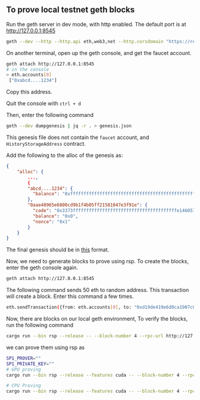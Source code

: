 ## To prove local testnet geth blocks 

Run the geth server in dev mode, with http enabled. The default port is at http://127.0.0.1:8545
```sh
geth --dev --http --http.api eth,web3,net --http.corsdomain "https://remix.ethereum.org/" 
```

On another terminal, open up the geth console, and get the faucet account.
```sh
geth attach http://127.0.0.1:8545
# in the console
> eth.accounts[0]
 ["0xabcd....1234"]
```

Copy this address. 

Quit the console with `ctrl + d`

Then, enter the following command 

```sh
geth --dev dumpgenesis | jq -r . > genesis.json
```

This genesis file does not contain the `faucet` account, and `HistoryStorageAddress` contract.

Add the following to the alloc of the genesis as:
```json
{
	"alloc": {
		...,
		{
	    "abcd....1234": {
	      "balance": "0xfffffffffffffffffffffffffffffffffffffffffffffffffffffffffffffff7"
	    },
	    "0aae40965e6800cd9b1f4b05ff21581047e3f91e": {
	      "code": "0x3373fffffffffffffffffffffffffffffffffffffffe1460575767ffffffffffffffff5f3511605357600143035f3511604b575f35612000014311604b57611fff5f3516545f5260205ff35b5f5f5260205ff35b5f5ffd5b5f35611fff60014303165500",
	      "balance": "0x0",
	      "nonce": "0x1"
	    }
	}
}
```

The final genesis should be in [this](./genesis.example.json) format.

Now, we need to generate blocks to prove using rsp. To create the blocks, enter the geth console again.
```sh
geth attach http://127.0.0.1:8545
```

The following command sends 50 eth to random address. This transaction will create a block. Enter this command a few times.
```sh
eth.sendTransaction({from: eth.accounts[0], to: "0xd19de419e6d0ca1907c09b9ee25a071d007a80b4", value: web3.toWei(50, "ether")})
```

Now, there are blocks on our local geth environment, 
To verify the blocks, run the following command
```sh
cargo run --bin rsp --release -- --block-number 4 --rpc-url http://127.0.0.1:8545 --chain-id 1337
```
we can prove them using rsp as 

```sh
SP1_PROVER=""
SP1_PRIVATE_KEY=""
# GPU proving
cargo run --bin rsp --release --features cuda -- --block-number 4 --rpc-url http://127.0.0.1:8545 --chain-id 1337 --prove
```

```sh
# CPU Proving
cargo run --bin rsp --release --features cuda -- --block-number 4 --rpc-url http://127.0.0.1:8545 --chain-id 1337 --prove
```


